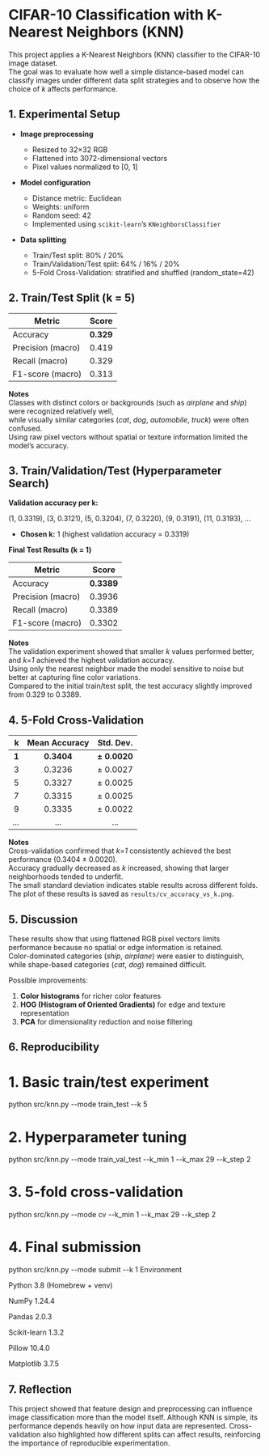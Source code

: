 
# CIFAR-10 Classification with K-Nearest Neighbors (KNN)

This project applies a K-Nearest Neighbors (KNN) classifier to the CIFAR-10 image dataset.  
The goal was to evaluate how well a simple distance-based model can classify images under different data split strategies and to observe how the choice of *k* affects performance.


## 1. Experimental Setup

- **Image preprocessing**
  - Resized to 32×32 RGB  
  - Flattened into 3072-dimensional vectors  
  - Pixel values normalized to [0, 1]

- **Model configuration**
  - Distance metric: Euclidean  
  - Weights: uniform  
  - Random seed: 42  
  - Implemented using `scikit-learn`’s `KNeighborsClassifier`

- **Data splitting**
  - Train/Test split: 80% / 20%  
  - Train/Validation/Test split: 64% / 16% / 20%  
  - 5-Fold Cross-Validation: stratified and shuffled (random_state=42)


## 2. Train/Test Split (k = 5)

| Metric | Score |
|--------|--------|
| Accuracy | **0.329** |
| Precision (macro) | 0.419 |
| Recall (macro) | 0.329 |
| F1-score (macro) | 0.313 |

**Notes**  
Classes with distinct colors or backgrounds (such as *airplane* and *ship*) were recognized relatively well,  
while visually similar categories (*cat*, *dog*, *automobile*, *truck*) were often confused.  
Using raw pixel vectors without spatial or texture information limited the model’s accuracy.


## 3. Train/Validation/Test (Hyperparameter Search)

**Validation accuracy per k:**

(1, 0.3319), (3, 0.3121), (5, 0.3204), (7, 0.3220), (9, 0.3191), (11, 0.3193), ...

- **Chosen k:** 1 (highest validation accuracy = 0.3319)

**Final Test Results (k = 1)**

| Metric | Score |
|--------|--------|
| Accuracy | **0.3389** |
| Precision (macro) | 0.3936 |
| Recall (macro) | 0.3389 |
| F1-score (macro) | 0.3302 |

**Notes**  
The validation experiment showed that smaller *k* values performed better, and *k=1* achieved the highest validation accuracy.  
Using only the nearest neighbor made the model sensitive to noise but better at capturing fine color variations.  
Compared to the initial train/test split, the test accuracy slightly improved from 0.329 to 0.3389.


## 4. 5-Fold Cross-Validation

| k | Mean Accuracy | Std. Dev. |
|--:|:--------------:|:----------:|
| **1** | **0.3404** | **± 0.0020** |
| 3 | 0.3236 | ± 0.0027 |
| 5 | 0.3327 | ± 0.0025 |
| 7 | 0.3315 | ± 0.0025 |
| 9 | 0.3335 | ± 0.0022 |
| ... | ... | ... |

**Notes**  
Cross-validation confirmed that *k=1* consistently achieved the best performance (0.3404 ± 0.0020).  
Accuracy gradually decreased as *k* increased, showing that larger neighborhoods tended to underfit.  
The small standard deviation indicates stable results across different folds.  
The plot of these results is saved as `results/cv_accuracy_vs_k.png`.

## 5. Discussion

These results show that using flattened RGB pixel vectors limits performance because no spatial or edge information is retained.  
Color-dominated categories (*ship*, *airplane*) were easier to distinguish, while shape-based categories (*cat*, *dog*) remained difficult.  

Possible improvements:
1. **Color histograms** for richer color features  
2. **HOG (Histogram of Oriented Gradients)** for edge and texture representation  
3. **PCA** for dimensionality reduction and noise filtering  


## 6. Reproducibility

# 1. Basic train/test experiment
python src/knn.py --mode train_test --k 5

# 2. Hyperparameter tuning
python src/knn.py --mode train_val_test --k_min 1 --k_max 29 --k_step 2

# 3. 5-fold cross-validation
python src/knn.py --mode cv --k_min 1 --k_max 29 --k_step 2

# 4. Final submission
python src/knn.py --mode submit --k 1
Environment

Python 3.8 (Homebrew + venv)

NumPy 1.24.4

Pandas 2.0.3

Scikit-learn 1.3.2

Pillow 10.4.0

Matplotlib 3.7.5



## 7. Reflection

This project showed that feature design and preprocessing can influence image classification more than the model itself.
Although KNN is simple, its performance depends heavily on how input data are represented.
Cross-validation also highlighted how different splits can affect results, reinforcing the importance of reproducible experimentation.

